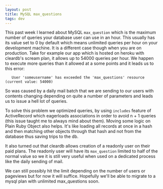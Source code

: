 ```yaml
---
layout: post
title: MySQL max_questions
tags: dev
---
```


This past week I learned about MySQL `max_question` which is the maximum number of
queries your database user can use in an hour. This usually has its value set to 0 by
default which means unlimited queries per hour on your development machine. It
is a different case though when you are on production. Take for example our app
which is hosted on heroku with cleardb's scream plan, it allows up to 54000
queries per hour. We happen to execute more queries than it allowed at a
some points and it leads us to this error:


  ```
     User 'someusername' has exceeded the 'max_questions' resource (current value: 54000)
  ```

So was caused by a daily mail batch that we are sending to our users with
contents changing depending on quite a number of parameters and leads us to
issue a hell lot of queries.

To solve this problem we optimized queries, by using `includes` feature of
ActiveRecord which eagerloads associations in order to avoid n + 1 queries
(this issue taught me to always mind about them).
Moving some logic on Plain Ruby Object also helps. It's like loading all
records at once in a hash and then matching other objects through that hash and
not from the database thus saving trips to the db.

It also turned out that cleardb allows creation of a readonly user on their paid
plans. The readonly user will have its `max_question` limited to half of the normal value
so we it is still very useful when used on a dedicated process like the daily
sending of mail.

We can still possibly hit the limit depending on the number of users or pageviews but for now it will suffice.
Hopefully we'll be able to migrate to a mysql plan with unlimited max_questions
soon.
